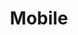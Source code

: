 ---
# This topic lives at
# https://digital.gov/topics/mobile

# Topic Title
title: "Mobile"

# description — keep it short and clear
# summary: ""

# Weight
weight: 1

# For more information on managing topics,
# see https://github.com/GSA/digitalgov.gov/wiki/topics
---